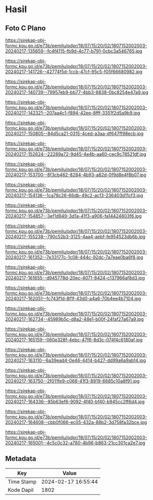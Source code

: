 # Hasil

## Foto C Plano

https://sirekap-obj-formc.kpu.go.id/e73b/pemilu/pdpr/18/07/15/20/02/1807152002003-20240217-135659--fc4f4115-fb9d-4c77-b791-0cbc3a546765.jpg

https://sirekap-obj-formc.kpu.go.id/e73b/pemilu/pdpr/18/07/15/20/02/1807152002003-20240217-141726--42774f5d-1ccb-47cf-95c5-f05f66680982.jpg

https://sirekap-obj-formc.kpu.go.id/e73b/pemilu/pdpr/18/07/15/20/02/1807152002003-20240217-140739--79957eb9-bb77-4bb3-8838-0bc8254e47a9.jpg

https://sirekap-obj-formc.kpu.go.id/e73b/pemilu/pdpr/18/07/15/20/02/1807152002003-20240217-142321--207aa4c1-f894-42ee-8fff-3351f2d5a9b9.jpg

https://sirekap-obj-formc.kpu.go.id/e73b/pemilu/pdpr/18/07/15/20/02/1807152002003-20240217-150805--84d5ca21-0315-4ced-a3aa-df647ff98ecb.jpg

https://sirekap-obj-formc.kpu.go.id/e73b/pemilu/pdpr/18/07/15/20/02/1807152002003-20240217-152624--22289a72-9d45-4e4b-aa60-cec9c78521df.jpg

https://sirekap-obj-formc.kpu.go.id/e73b/pemilu/pdpr/18/07/15/20/02/1807152002003-20240217-153700--8f3cb462-8284-4b93-a82d-0f9d8e4f8b07.jpg

https://sirekap-obj-formc.kpu.go.id/e73b/pemilu/pdpr/18/07/15/20/02/1807152002003-20240217-154136--1ca78c26-66db-49c2-ac13-236403d11cf3.jpg

https://sirekap-obj-formc.kpu.go.id/e73b/pemilu/pdpr/18/07/15/20/02/1807152002003-20240217-154857--3ef1d949-3d1a-41f3-a906-fa14424803f6.jpg

https://sirekap-obj-formc.kpu.go.id/e73b/pemilu/pdpr/18/07/15/20/02/1807152002003-20240217-155238--790c52b3-3125-4aa4-aebf-fe954523db6b.jpg

https://sirekap-obj-formc.kpu.go.id/e73b/pemilu/pdpr/18/07/15/20/02/1807152002003-20240217-161352--7e33177c-1c08-444c-92dc-7a7eae0ba6f8.jpg

https://sirekap-obj-formc.kpu.go.id/e73b/pemilu/pdpr/18/07/15/20/02/1807152002003-20240217-161655--d945778d-20ec-4071-8424-c137966af8d3.jpg

https://sirekap-obj-formc.kpu.go.id/e73b/pemilu/pdpr/18/07/15/20/02/1807152002003-20240217-162051--fc743f1d-8f1f-43d0-a4a6-70b4ee4b7104.jpg

https://sirekap-obj-formc.kpu.go.id/e73b/pemilu/pdpr/18/07/15/20/02/1807152002003-20240217-162734--45989b5c-d8a2-48e1-b00f-24faf27a67a9.jpg

https://sirekap-obj-formc.kpu.go.id/e73b/pemilu/pdpr/18/07/15/20/02/1807152002003-20240217-165159--060e328f-4ebc-47f6-8d3c-074f4c6180af.jpg

https://sirekap-obj-formc.kpu.go.id/e73b/pemilu/pdpr/18/07/15/20/02/1807152002003-20240217-163110--6a39ead4-0e46-4414-b427-dd99a6a9ab14.jpg

https://sirekap-obj-formc.kpu.go.id/e73b/pemilu/pdpr/18/07/15/20/02/1807152002003-20240217-163750--2f011fe9-c068-41f3-8919-6685c10a8f91.jpg

https://sirekap-obj-formc.kpu.go.id/e73b/pemilu/pdpr/18/07/15/20/02/1807152002003-20240217-164336--85b63ef6-9092-4f40-bf40-b945cc2ff6d4.jpg

https://sirekap-obj-formc.kpu.go.id/e73b/pemilu/pdpr/18/07/15/20/02/1807152002003-20240217-164608--cbb0f066-ec05-432a-88b2-3d758fa32bce.jpg

https://sirekap-obj-formc.kpu.go.id/e73b/pemilu/pdpr/18/07/15/20/02/1807152002003-20240217-165001--4c5c0c32-a780-4b96-b863-21cc301ca2e7.jpg


## Metadata

| Key        | Value               |
| ---------- | ------------------- |
| Time Stamp | 2024-02-17 16:55:44 |
| Kode Dapil | 1802                |



